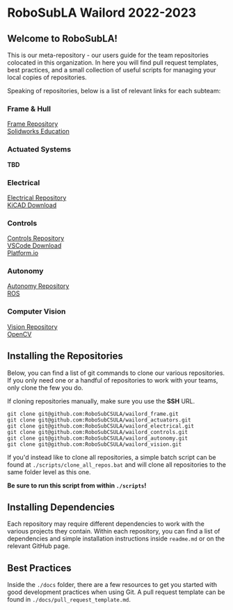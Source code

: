 # RoboSubLA Wailord 2022-2023

## Welcome to RoboSubLA!

This is our meta-repository - our users guide for the team
repositories colocated in this organization. In here you
will find pull request templates, best practices, and a
small collection of useful scripts for managing your local
copies of repositories.

Speaking of repositories, below is a list of relevant links
for each subteam:

### Frame & Hull
[Frame Repository](https://github.com/RoboSubCSULA/wailord_frame)  
[Solidworks Education](www.solidworks.com/sek)

### Actuated Systems
**TBD**

### Electrical
[Electrical Repository](https://github.com/RoboSubCSULA/wailord_electrical)  
[KiCAD Download](https://www.kicad.org/download/)

### Controls
[Controls Repository](https://github.com/RoboSubCSULA/lanturn_controls)  
[VSCode Download](https://code.visualstudio.com/download)  
[Platform.io](https://platformio.org/platformio-ide)

### Autonomy
[Autonomy Repository](https://github.com/RoboSubCSULA/wailord_autonomy)  
[ROS](https://www.ros.org/)

### Computer Vision
[Vision Repository](https://github.com/RoboSubCSULA/wailord_vision)  
[OpenCV](https://opencv.org/)

## Installing the Repositories

Below, you can find a list of git commands to clone our various
repositories. If you only need one or a handful of repositories
to work with your teams, only clone the few you do.

If cloning repositories manually, make sure you use the **SSH** URL.

```
git clone git@github.com:RoboSubCSULA/wailord_frame.git
git clone git@github.com:RoboSubCSULA/wailord_actuators.git
git clone git@github.com:RoboSubCSULA/wailord_electrical.git
git clone git@github.com:RoboSubCSULA/wailord_controls.git
git clone git@github.com:RoboSubCSULA/wailord_autonomy.git
git clone git@github.com:RoboSubCSULA/wailord_vision.git
```

If you'd instead like to clone all repositories, a simple batch
script can be found at `./scripts/clone_all_repos.bat` and will clone
all repositories to the same folder level as this one.

**Be sure to run this script from within `./scripts`!**  

## Installing Dependencies

Each repository may require different dependencies to work
with the various projects they contain. Within each repository,
you can find a list of dependencies and simple installation
instructions inside `readme.md` or on the relevant GitHub page.

## Best Practices

Inside the `./docs` folder, there are a few resources to get you
started with good development practices when using Git. A pull
request template can be found in `./docs/pull_request_template.md`.
